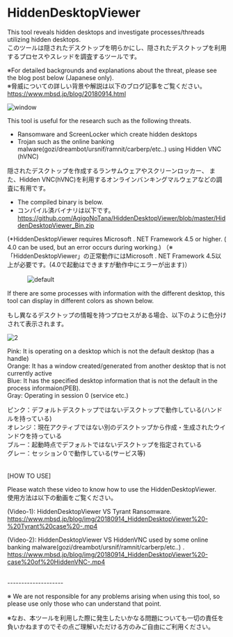 # HiddenDesktopViewer

This tool reveals hidden desktops and investigate processes/threads utilizing hidden desktops.   
このツールは隠されたデスクトップを明らかにし、隠されたデスクトップを利用するプロセスやスレッドを調査するツールです。　

  ※For detailed backgrounds and explanations about the threat, please see the blog post below (Japanese only).<br>
  ※脅威についての詳しい背景や解説は以下のブログ記事をご覧ください。<br>
   https://www.mbsd.jp/blog/20180914.html

![window](https://user-images.githubusercontent.com/43233361/45525547-68141680-b80e-11e8-8650-52a2117be911.PNG)



This tool is useful for the research such as the following threats.
 - Ransomware and ScreenLocker which create hidden desktops
 - Trojan such as the online banking malware(gozi/dreambot/ursnif/ramnit/carberp/etc..) using Hidden VNC (hVNC)
 
 
 
隠されたデスクトップを作成するランサムウェアやスクリーンロッカー、
また、Hidden VNC(hVNC)を利用するオンラインバンキングマルウェアなどの調査に有用です。　　　



- The compiled binary is below.   
- コンパイル済バイナリは以下です。   
https://github.com/AgigoNoTana/HiddenDesktopViewer/blob/master/HiddenDesktopViewer_Bin.zip


(*HiddenDesktopViewer requires Microsoft . NET Framework 4.5 or higher.  ( 4.0 can be used, but an error occurs during working.)
（※「HiddenDesktopViewer」の正常動作にはMicrosoft . NET Framework 4.5以上が必要です。(4.0で起動はできますが動作中にエラーが出ます)）

　　　
![default](https://user-images.githubusercontent.com/43233361/45525567-867a1200-b80e-11e8-8575-d1976ec31896.jpg)



If there are some processes with information with the different desktop, this tool can display in different colors as shown below.

もし異なるデスクトップの情報を持つプロセスがある場合、以下のように色分けされて表示されます。


![2](https://user-images.githubusercontent.com/43233361/45525580-9691f180-b80e-11e8-8455-fef5e53e9013.jpg)

Pink: It is operating on a desktop which is not the default desktop (has a handle)  
Orange: It has a window created/generated from another desktop that is not currently active  
Blue: It has the specified desktop information that is not the default in the process informaion(PEB).  
Gray: Operating in session 0 (service etc.) 


ピンク：デフォルトデスクトップではないデスクトップで動作している(ハンドルを持っている)   
オレンジ：現在アクティブではない別のデスクトップから作成・生成されたウインドウを持っている   
ブルー：起動時点でデフォルトではないデスクトップを指定されている   
グレー：セッション０で動作している(サービス等)   
　　　

[HOW TO USE]

Please watch these video to know how to use the HiddenDesktopViewer.   
使用方法は以下の動画をご覧ください。

(Video-1): HiddenDesktopViewer VS Tyrant Ransomware.
https://www.mbsd.jp/blog/img/20180914_HiddenDesktopViewer%20-%20Tyrant%20case%20-.mp4

(Video-2): HiddenDesktopViewer VS HiddenVNC used by some online banking malware(gozi/dreambot/ursnif/ramnit/carberp/etc..) .
https://www.mbsd.jp/blog/img/20180914_HiddenDesktopViewer%20-case%20of%20HiddenVNC-.mp4


<br>--------------------<br>
   
※ We are not responsible for any problems arising when using this tool, so please use only those who can understand that point.

※なお、本ツールを利用した際に発生したいかなる問題についても一切の責任を負いかねますのでその点ご理解いただける方のみご自由にご利用ください。

